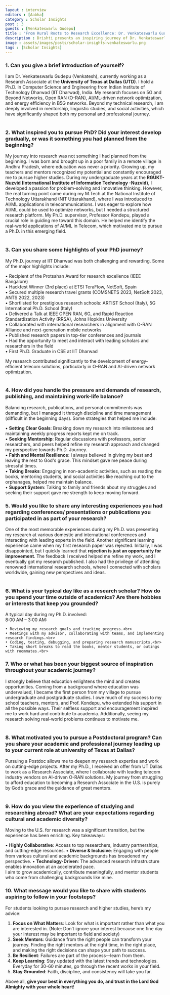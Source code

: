 ```yaml
---
layout : interview
editors : [Aabha]
category : Scholar Insights
post : 3
guests : [Venkateswarlu Gudepu]
title : "From Rural Roots to Research Excellence: Dr. Venkateswarlu Gudepu’s Academic Journey"
description : Drishti presents an inspiring journey of Dr. Venkateswarlu Gudepu, the first Ph.D. graduate in CSE from IIT Dharwad. From overcoming challenges to pioneering research in AI-driven telecom, his story is one of resilience, achievements, and valuable lessons. Dive into the interview to explore his experiences, setbacks, and message for aspiring researchers!
image : assets/images/posts/scholar-insights-venkateswarlu.png
tags : [Scholar Insights]
---
```


### 1.	Can you give a brief introduction of yourself?
I am Dr. Venkateswarlu Gudepu (Venkatesh), currently working as a Research Associate at the **University of Texas at Dallas (UTD)**. I hold a Ph.D. in Computer Science and Engineering from Indian Institute of Technology Dharwad (IIT Dharwad), India. My research focuses on 5G and Beyond Networks, Open RAN (O-RAN), AI/ML-driven network optimization, and energy efficiency in B5G networks.
Beyond my technical research, I am deeply involved in mentorship, linguistic studies, and social activities, which have significantly shaped both my personal and professional journey.
<br><br>

### 2.	What inspired you to pursue PhD? Did your interest develop gradually, or was it something you had planned from the beginning?
My journey into research was not something I had planned from the beginning. I was born and brought up in a poor family in a remote village in Andhra Pradesh, where education was never a priority. Growing up, my teachers and mentors recognized my potential and constantly encouraged me to pursue higher studies.
During my undergraduate years at the **RGUKT-Nuzvid (International Institute of Information Technology -Nuzvid)**, I developed a passion for problem-solving and innovative thinking. However, the real turning point came during my M.Tech at the National Institute of Technology Uttarakhand (NIT Uttarakhand), where I was introduced to AI/ML applications in telecommunications. I was eager to explore how AI/ML could be used to optimize networks, but I needed a structured research platform.
My Ph.D. supervisor, Professor Kondepu, played a crucial role in guiding me toward this domain. He helped me identify the real-world applications of AI/ML in Telecom, which motivated me to pursue a Ph.D. in this emerging field.
<br><br>

### 3.	 Can you share some highlights of your PhD journey? 
My Ph.D. journey at IIT Dharwad was both challenging and rewarding. Some of the major highlights include:<br>

• Recipient of the Protsahan Award for research excellence (IEEE Bangalore)<br>
• Hackfest Winner (3rd place) at ETSI TeraFlow, NetSoft, Spain<br>
• Secured multiple research travel grants (COMSNETS 2023, NetSoft 2023, ANTS 2022, 2023)<br>
• Shortlisted for prestigious research schools: ARTIST School (Italy), 5G International Ph.D. School (Italy)<br>
• Delivered a Talk at IEEE OPEN RAN, 6G, and Rapid Reaction Standardization Activity (RRSA), Johns Hopkins University<br>
• Collaborated with international researchers in alignment with O-RAN Alliance and next-generation mobile networks<br>
• Published research papers in top-tier conferences and journals<br> 
• Had the opportunity to meet and interact with leading scholars and researchers in the field<br>
• First Ph.D. Graduate in CSE at IIT Dharwad<br>

My research contributed significantly to the development of energy-efficient telecom solutions, particularly in O-RAN and AI-driven network optimization.
<br><br>

### 4.	How did you handle the pressure and demands of research, publishing, and maintaining work-life balance?
Balancing research, publications, and personal commitments was demanding, but I managed it through discipline and time management (difficult in the beginning days). Some strategies that helped me include:<br>

• **Setting Clear Goals**: Breaking down my research into milestones and maintaining weekly progress reports kept me on track.<br>
• **Seeking Mentorship**: Regular discussions with professors, senior researchers, and peers helped refine my research approach and changed my perspective towards Ph.D. Journey.<br>
• **Faith and Mental Resilience**: I always believed in giving my best and leaving the rest to God's grace. This mindset gave me peace during stressful times.<br>
• **Taking Breaks**: Engaging in non-academic activities, such as reading the books, mentoring students, and social activities like reaching out to the orphanages, helped me maintain balance.<br>
• **Support System**: Talking to family and friends about my struggles and seeking their support gave me strength to keep moving forward.<br>


### 5.	Would you like to share any interesting experiences you had regarding conferences/ presentations or publications you participated in as part of your research?
One of the most memorable experiences during my Ph.D. was presenting my research at various domestic and international conferences and interacting with leading experts in the field.
Another significant learning experience came when my first research paper was rejected. Initially, I was disappointed, but I quickly learned that **rejection is just an opportunity for improvement**. The feedback I received helped me refine my work, and I eventually got my research published.
I also had the privilege of attending renowned international research schools, where I connected with scholars worldwide, gaining new perspectives and ideas.
<br><br>

### 6.	What is your typical day like as a research scholar? How do you spend your time outside of academics? Are there hobbies or interests that keep you grounded?
A typical day during my Ph.D. involved:<br>
8:00 AM – 3:00 AM:

    • Reviewing my research goals and tracking progress.<br>
    • Meetings with my advisor, collaborating with teams, and implementing research findings.<br>
    • Coding, testing, debugging, and preparing research manuscripts.<br>
    • Taking short breaks to read the books, mentor students, or outings with roommates.<br>
  

### 7.	Who or what has been your biggest source of inspiration throughout your academic journey?
I strongly believe that education enlightens the mind and creates opportunities. Coming from a background where education was undervalued, I became the first person from my village to pursue undergraduate and postgraduate studies.
I owe much of my success to my school teachers, mentors, and Prof. Kondepu, who extended his support in all the possible ways. Their selfless support and encouragement inspired me to work hard and contribute to academia.
Additionally, seeing my research solving real-world problems continues to motivate me.
<br><br>

### 8.	What motivated you to pursue a Postdoctoral program? Can you share your academic and professional journey leading up to your current role at university of Texas at Dallas?
Pursuing a Postdoc allows me to deepen my research expertise and work on cutting-edge projects. After my Ph.D., I received an offer from UT Dallas to work as a Research Associate, where I collaborate with leading telecom industry vendors on AI-driven O-RAN solutions.
My journey from struggling to afford education to becoming a Research Associate in the U.S. is purely by God’s grace and the guidance of great mentors.
<br><br>

### 9.	How do you view the experience of studying and researching abroad? What are your expectations regarding cultural and academic diversity?
Moving to the U.S. for research was a significant transition, but the experience has been enriching. Key takeaways:

• **Highly Collaborative**: Access to top researchers, industry partnerships, and cutting-edge resources.
• **Diverse & Inclusive**: Engaging with people from various cultural and academic backgrounds has broadened my perspective.
• **Technology-Driven**: The advanced research infrastructure enables innovation at an accelerated pace.
<br>
I aim to grow academically, contribute meaningfully, and mentor students who come from challenging backgrounds like mine.


### 10. What message would you like to share with students aspiring to follow in your footsteps?
For students looking to pursue research and higher studies, here’s my advice:<br>
1.	**Focus on What Matters**: Look for what is important rather than what you are interested in. (Note: Don’t ignore your interest because one fine day your interest may be important to field and society)
2.	**Seek Mentors**: Guidance from the right people can transform your journey. Finding the right mentors at the right time, in the right place, and making the right decisions can shape your path to success.
3.	**Be Resilient**: Failures are part of the process—learn from them.
4.	**Keep Learning**: Stay updated with the latest trends and technologies. Everyday for 30-60 minutes, go through the recent works in your field.
5.	**Stay Grounded**: Faith, discipline, and consistency will take you far.

Above all, **give your best in everything you do, and trust in the Lord God Almighty with your whole heart**!

